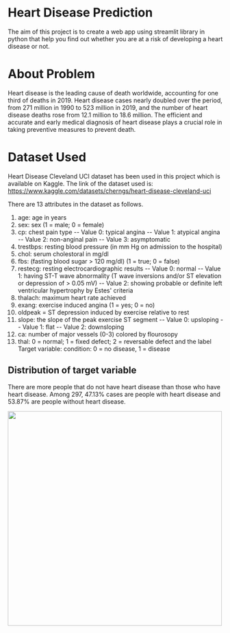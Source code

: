 # Heart Disease Prediction
The aim of this project is to create a web app using streamlit library in python that help you find out whether you are at a risk of developing a heart disease or not.

# About Problem
Heart disease is the leading cause of death worldwide, accounting for one third of deaths in 2019. Heart disease cases nearly doubled over the period, from 271 million in 1990 to 523 million in 2019, and the number of heart disease deaths rose from 12.1 million to 18.6 million. The efficient and accurate and early medical diagnosis of heart disease plays a crucial role in taking preventive measures to prevent death.

# Dataset Used
Heart Disease Cleveland UCI dataset has been used in this project which is available on Kaggle.
The link of the dataset used is: https://www.kaggle.com/datasets/cherngs/heart-disease-cleveland-uci

There are 13 attributes in the dataset as follows.
1. age: age in years
2. sex: sex (1 = male; 0 = female)
3. cp: chest pain type -- Value 0: typical angina -- Value 1: atypical angina -- Value 2: non-anginal pain -- Value 3: asymptomatic
4. trestbps: resting blood pressure (in mm Hg on admission to the hospital)
5. chol: serum cholestoral in mg/dl
6. fbs: (fasting blood sugar > 120 mg/dl) (1 = true; 0 = false)
7. restecg: resting electrocardiographic results -- Value 0: normal -- Value 1: having ST-T wave abnormality (T wave inversions and/or ST elevation or depression of > 0.05 mV) -- Value 2: showing probable or definite left ventricular hypertrophy by Estes' criteria
8. thalach: maximum heart rate achieved
9. exang: exercise induced angina (1 = yes; 0 = no)
10. oldpeak = ST depression induced by exercise relative to rest
11. slope: the slope of the peak exercise ST segment -- Value 0: upsloping -- Value 1: flat -- Value 2: downsloping
12. ca: number of major vessels (0-3) colored by flourosopy
13. thal: 0 = normal; 1 = fixed defect; 2 = reversable defect and the label
Target variable: condition: 0 = no disease, 1 = disease

## Distribution of target variable
There are more people that do not have heart disease than those who have heart disease. Among 297, 47.13% cases are people with heart disease and 53.87% are people without heart disease.

<img src="https://user-images.githubusercontent.com/73715927/169295810-d3295ede-1e05-484d-83ed-2bb57994ec32.png" width="500" />
